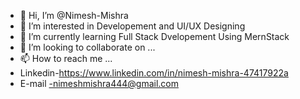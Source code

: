 - 👋 Hi, I’m @Nimesh-Mishra 
- 👀 I’m interested in Developement and UI/UX Designing
- 🌱 I’m currently learning Full Stack Dvelopement Using MernStack
- 💞️ I’m looking to collaborate on ...
- 📫 How to reach me ...
- Linkedin-https://www.linkedin.com/in/nimesh-mishra-47417922a
- E-mail -nimeshmishra444@gmail.com
 

<!---
Nimesh-M/Nimesh-M is a ✨ special ✨ repository because its `README.md` (this file) appears on your GitHub profile.
You can click the Preview link to take a look at your changes.
--->
